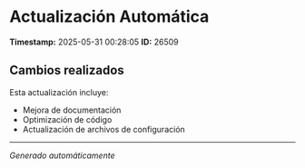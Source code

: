 # Actualización Automática

**Timestamp:** 2025-05-31 00:28:05
**ID:** 26509

## Cambios realizados

Esta actualización incluye:
- Mejora de documentación
- Optimización de código
- Actualización de archivos de configuración

---
*Generado automáticamente*
